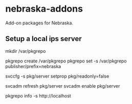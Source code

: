 nebraska-addons
===============

Add-on packages for Nebraska.

Setup a local ips server
------------------------

mkdir /var/pkgrepo

pkgrepo create /var/pkgrepo
pkgrepo set -s /var/pkgrepo publisher/prefix=nebraska

svccfg -s pkg/server setprop pkg/readonly=false

svcadm refresh pkg/server
svcadm enable pkg/server

pkgrepo info -s http://localhost
